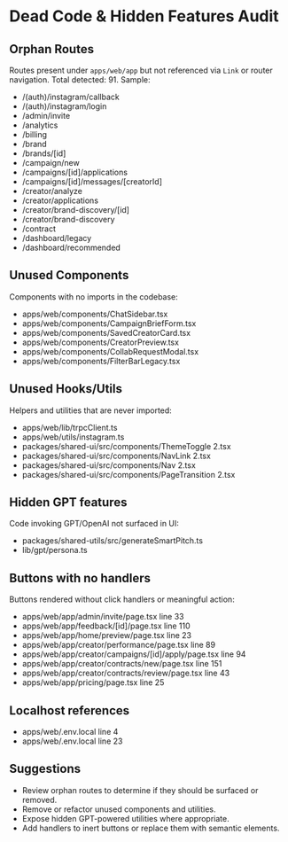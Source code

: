 # Dead Code & Hidden Features Audit

## Orphan Routes
Routes present under `apps/web/app` but not referenced via `Link` or router navigation. Total detected: 91. Sample:

- /(auth)/instagram/callback
- /(auth)/instagram/login
- /admin/invite
- /analytics
- /billing
- /brand
- /brands/[id]
- /campaign/new
- /campaigns/[id]/applications
- /campaigns/[id]/messages/[creatorId]
- /creator/analyze
- /creator/applications
- /creator/brand-discovery/[id]
- /creator/brand-discovery
- /contract
- /dashboard/legacy
- /dashboard/recommended

## Unused Components
Components with no imports in the codebase:

- apps/web/components/ChatSidebar.tsx
- apps/web/components/CampaignBriefForm.tsx
- apps/web/components/SavedCreatorCard.tsx
- apps/web/components/CreatorPreview.tsx
- apps/web/components/CollabRequestModal.tsx
- apps/web/components/FilterBarLegacy.tsx

## Unused Hooks/Utils
Helpers and utilities that are never imported:

- apps/web/lib/trpcClient.ts
- apps/web/utils/instagram.ts
- packages/shared-ui/src/components/ThemeToggle 2.tsx
- packages/shared-ui/src/components/NavLink 2.tsx
- packages/shared-ui/src/components/Nav 2.tsx
- packages/shared-ui/src/components/PageTransition 2.tsx

## Hidden GPT features
Code invoking GPT/OpenAI not surfaced in UI:

- packages/shared-utils/src/generateSmartPitch.ts
- lib/gpt/persona.ts

## Buttons with no handlers
Buttons rendered without click handlers or meaningful action:

- apps/web/app/admin/invite/page.tsx line 33
- apps/web/app/feedback/[id]/page.tsx line 110
- apps/web/app/home/preview/page.tsx line 23
- apps/web/app/creator/performance/page.tsx line 89
- apps/web/app/creator/campaigns/[id]/apply/page.tsx line 94
- apps/web/app/creator/contracts/new/page.tsx line 151
- apps/web/app/creator/contracts/review/page.tsx line 43
- apps/web/app/pricing/page.tsx line 25

## Localhost references
- apps/web/.env.local line 4
- apps/web/.env.local line 23

## Suggestions
- Review orphan routes to determine if they should be surfaced or removed.
- Remove or refactor unused components and utilities.
- Expose hidden GPT-powered utilities where appropriate.
- Add handlers to inert buttons or replace them with semantic elements.

